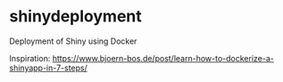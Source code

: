 # shinydeployment
Deployment of Shiny using Docker


Inspiration:
https://www.bjoern-bos.de/post/learn-how-to-dockerize-a-shinyapp-in-7-steps/ 